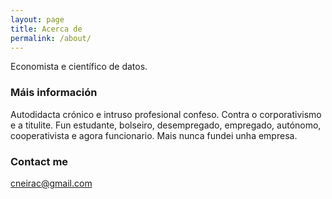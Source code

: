 ```yaml
---
layout: page
title: Acerca de
permalink: /about/
---
```


Economista e científico de datos.

### Máis información

Autodidacta crónico e intruso profesional confeso. Contra o corporativismo e a titulite. Fun estudante, bolseiro, desempregado, empregado, autónomo, cooperativista e agora funcionario. Mais nunca fundei unha empresa.

### Contact me

[cneirac@gmail.com](mailto:cneirac@gmail.com)
